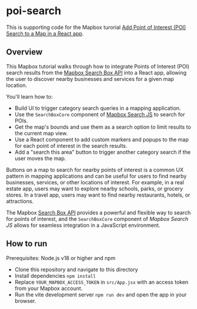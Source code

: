 # poi-search

This is supporting code for the Mapbox turorial [Add Point of Interest (POI) Search to a Map in a React app](https://docs.mapbox.com/help/tutorials/poi-search-react/).

## Overview

This Mapbox tutorial walks through how to integrate Points of Interest (POI) search results from the [Mapbox Search Box API](https://docs.mapbox.com/api/search/search-box/) into a React app, allowing the user to discover nearby businesses and services for a given map location.


You'll learn how to:
- Build UI to trigger category search queries in a mapping application.
- Use the `SearchBoxCore` component of [Mapbox Search JS](https://docs.mapbox.com/mapbox-search-js/api/core/search/#searchboxcore) to search for POIs.
- Get the map's bounds and use them as a search option to limit results to the current map view. 
- Use a React component to add custom markers and popups to the map for each point of interest in the search results.
- Add a "search this area" button to trigger another category search if the user moves the map.

Buttons on a map to search for nearby points of interest is a common UX pattern in mapping applications and can be useful for users to find nearby businesses, services, or other locations of interest. For example, in a real estate app, users may want to explore nearby schools, parks, or grocery stores. In a travel app, users may want to find nearby restaurants, hotels, or attractions.

The Mapbox [Search Box API](https://docs.mapbox.com/api/search/search-box/) provides a powerful and flexible way to search for points of interest, and the `SearchBoxCore` component of *Mapbox Search JS* allows for seamless integration in a JavaScript environment.


## How to run

Prerequisites: Node.js v18 or higher and npm

- Clone this repository and navigate to this directory
- Install dependencies `npm install`
- Replace `YOUR_MAPBOX_ACCESS_TOKEN` in `src/App.jsx` with an access token from your Mapbox account.
- Run the vite development server `npm run dev` and open the app in your browser.
